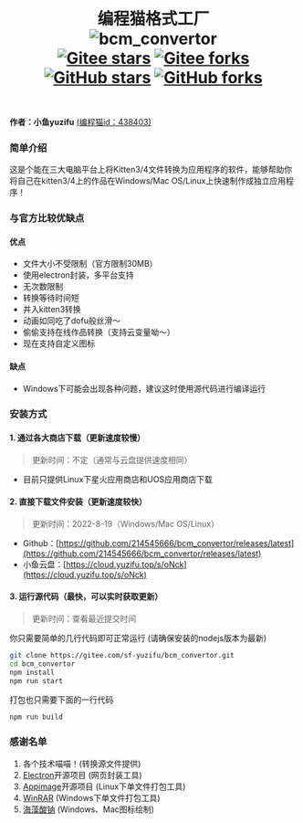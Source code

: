 <h1 align="center">
    <br>
    编程猫格式工厂
    <br>
    <img alt="bcm_convertor" src="https://server.yuzifu.top:25266/down/78G7G3mC3na7"/>
    <br>
    <a href='https://gitee.com/sf-yuzifu/bcm_convertor/stargazers'><img src='https://gitee.com/sf-yuzifu/bcm_convertor/badge/star.svg?theme=white' alt='Gitee stars'></img></a>
    <a href='https://gitee.com/sf-yuzifu/bcm_convertor/members'><img src='https://gitee.com/sf-yuzifu/bcm_convertor/badge/fork.svg?theme=white' alt='Gitee forks'></img></a>
<a href='https://github.com/214545666/bcm_convertor/stargazers'><img alt="GitHub stars" src="https://img.shields.io/github/stars/214545666/bcm_convertor?style=social"></a>
    <a href='https://github.com/214545666/bcm_convertor/members'><img alt="GitHub forks" src="https://img.shields.io/github/forks/214545666/bcm_convertor?style=social"></a>
    <br>
</h1>
<br>

**作者：小鱼yuzifu**  [(编程猫id：438403)](https://shequ.codemao.cn/user/438403)

### 简单介绍

这是个能在三大电脑平台上将Kitten3/4文件转换为应用程序的软件，能够帮助你将自己在kitten3/4上的作品在Windows/Mac OS/Linux上快速制作成独立应用程序！

### 与官方比较优缺点

#### 优点

* 文件大小不受限制（官方限制30MB）
* 使用electron封装，多平台支持
* 无次数限制
* 转换等待时间短
* 并入kitten3转换
* 动画如同吃了dofu般丝滑～
* 偷偷支持在线作品转换（支持云变量呦～）
* 现在支持自定义图标

#### 缺点

* Windows下可能会出现各种问题，建议这时使用源代码进行编译运行

### 安装方式

#### 1. 通过各大商店下载（更新速度较慢）

> 更新时间：不定（通常与云盘提供速度相同）

* 目前只提供Linux下星火应用商店和UOS应用商店下载

#### 2. 直接下载文件安装（更新速度较快）

> 更新时间：2022-8-19（Windows/Mac OS/Linux）

* Github：[https://github.com/214545666/bcm_convertor/releases/latest](https://github.com/214545666/bcm_convertor/releases/latest)
* 小鱼云盘：[https://cloud.yuzifu.top/s/oNck](https://cloud.yuzifu.top/s/oNck)

#### 3. 运行源代码（最快，可以实时获取更新）

> 更新时间：查看最近提交时间

你只需要简单的几行代码即可正常运行 (请确保安装的nodejs版本为最新)

```bash
git clone https://gitee.com/sf-yuzifu/bcm_convertor.git
cd bcm_convertor
npm install
npm run start
```

打包也只需要下面的一行代码

```bash
npm run build
```

### 感谢名单

1. 各个技术喵喵！(转换源文件提供)
2. [Electron](https://github.com/electron/electron)开源项目 (网页封装工具)
3. [Appimage](https://github.com/AppImage/appimagekit)开源项目 (Linux下单文件打包工具)
4. [WinRAR](http://www.winrar.com.cn/) (Windows下单文件打包工具)
5. [海藻酸钠](https://gitee.com/sodiumcode) (Windows、Mac图标绘制)
